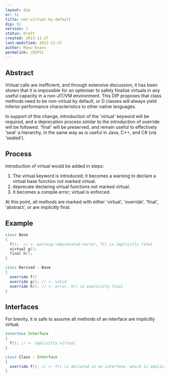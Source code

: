 ```yaml
---
layout: dip
nr: 51
title: not-virtual-by-default
dip: 51
version: 1
status: Draft
created: 2013-11-27
last-modified: 2013-11-27
author: Manu Evans
permalink: /DIP51
---
```


Abstract
--------

Virtual calls are inefficient, and through extensive discussion, it has
been shown that it is impossible for an optimiser to safely finalise
virtuals in any useful capacity in a non-JIT/VM environment. This DIP
proposes that class methods need to be non-virtual by default, or D
classes will always yield inferior performance characteristics to other
native languages.

In support of this change, introduction of the 'virtual' keyword will be
required, and a deprecation process similar to the introduction of
override will be followed. 'final' will be preserved, and remain useful
to effectively 'seal' a hierarchy, in the same way as is useful in Java,
C++, and C\# (via 'sealed').

Process
-------

Introduction of virtual would be added in steps:

1.  The virtual keyword is introduced; it becomes a warning to declare a
    virtual base function not marked virtual.
2.  deprecate declaring virtual functions not marked virtual.
3.  It becomes a compile error; virtual is enforced.

At this point, all methods are marked with either 'virtual', 'override',
'final', 'abstract', or are implicitly final.

Example
-------

```d
class Base
{
  f();  // <- warning->deprecated->error, f() is implicitly final
  virtual g();
  final h();
}

class Derived : Base
{
  override f()
  override g(); // <- valid
  override h(); // <- error, h() is explicitly final
}
```

Interfaces
----------

For brevity, it is safe to assume all methods of an interface are
implicitly virtual.

```d
interface Interface
{
  f(); // <- implicitly virtual
}

class Class : Interface
{
  override f(); // <- f() is declared in an interface, which is implicitly virtual
}
```
